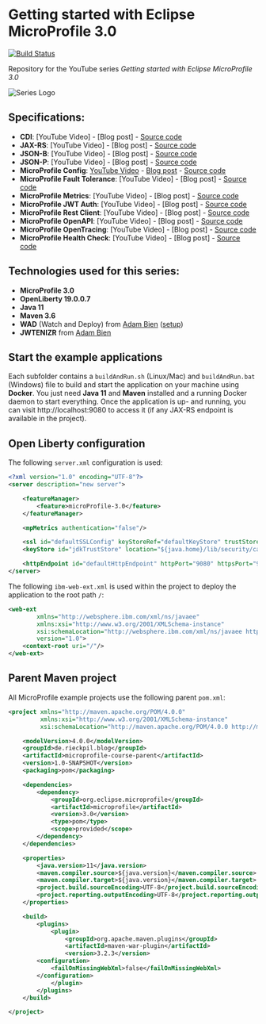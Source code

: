 # Getting started with Eclipse MicroProfile 3.0 

[![Build Status](https://travis-ci.org/rieckpil/getting-started-with-eclipse-microprofile.svg?branch=master)](https://travis-ci.org/rieckpil/getting-started-with-eclipse-microprofile)

Repository for the YouTube series *Getting started with Eclipse MicroProfile 3.0*

![](https://rieckpil.de/wp-content/uploads/2019/08/eclipseMicroProfileGettingStartedYouTubeSeriesLogo.png "Series Logo")

## Specifications:

* **CDI**: [YouTube Video] - [Blog post] - [Source code](https://github.com/rieckpil/getting-started-with-eclipse-microprofile/tree/master/cdi)
* **JAX-RS**: [YouTube Video] - [Blog post] - [Source code](https://github.com/rieckpil/getting-started-with-eclipse-microprofile/tree/master/jax-rs)
* **JSON-B**: [YouTube Video] - [Blog post] - [Source code](https://github.com/rieckpil/getting-started-with-eclipse-microprofile/tree/master/json-b)
* **JSON-P**: [YouTube Video] - [Blog post] - [Source code](https://github.com/rieckpil/getting-started-with-eclipse-microprofile/tree/master/json-p)
* **MicroProfile Config**: [YouTube Video](https://youtu.be/0h3QceSBBiY) - [Blog post](https://rieckpil.de/whatis-eclipse-microprofile-config/) - [Source code](https://github.com/rieckpil/getting-started-with-eclipse-microprofile/tree/master/microprofile-config)
* **MicroProfile Fault Tolerance**: [YouTube Video] - [Blog post] - [Source code](https://github.com/rieckpil/getting-started-with-eclipse-microprofile/tree/master/microprofile-fault-tolerance)
* **MicroProfile Metrics**: [YouTube Video] - [Blog post] - [Source code](https://github.com/rieckpil/getting-started-with-eclipse-microprofile/tree/master/microprofile-metrics)
* **MicroProfile JWT Auth**: [YouTube Video] - [Blog post] - [Source code](https://github.com/rieckpil/getting-started-with-eclipse-microprofile/tree/master/microprofile-jwt-auth)
* **MicroProfile Rest Client**: [YouTube Video] - [Blog post] - [Source code](https://github.com/rieckpil/getting-started-with-eclipse-microprofile/tree/master/microprofile-rest-client)
* **MicroProfile OpenAPI**: [YouTube Video] - [Blog post] - [Source code](https://github.com/rieckpil/getting-started-with-eclipse-microprofile/tree/master/microprofile-open-api)
* **MicroProfile OpenTracing**: [YouTube Video] - [Blog post] - [Source code](https://github.com/rieckpil/getting-started-with-eclipse-microprofile/tree/master/microprofile-open-tracing)
* **MicroProfile Health Check**: [YouTube Video] - [Blog post] - [Source code](https://github.com/rieckpil/getting-started-with-eclipse-microprofile/tree/master/microprofile-health)

## Technologies used for this series:

* **MicroProfile 3.0**
* **OpenLiberty 19.0.0.7**
* **Java 11**
* **Maven 3.6**
* **WAD** (Watch and Deploy) from [Adam Bien](https://wad.sh/) ([setup](https://rieckpil.de/review-improved-java-jakarta-ee-productivity-with-adam-biens-wad-watch-and-deploy/))
* **JWTENIZR** from [Adam Bien](http://jwtenizr.sh/)

## Start the example applications 

Each subfolder contains a `buildAndRun.sh` (Linux/Mac) and `buildAndRun.bat` (Windows) file to build and start the application on your machine using **Docker**. You just need **Java 11** and **Maven** installed and a running Docker daemon to start everything. Once the application is up- and running, you can visit http://localhost:9080 to access it (if any JAX-RS endpoint is available in the project).

## Open Liberty configuration

The following `server.xml` configuration is used:

```xml
<?xml version="1.0" encoding="UTF-8"?>
<server description="new server">

    <featureManager>
        <feature>microProfile-3.0</feature>
    </featureManager>

    <mpMetrics authentication="false"/>

    <ssl id="defaultSSLConfig" keyStoreRef="defaultKeyStore" trustStoreRef="jdkTrustStore" />
    <keyStore id="jdkTrustStore" location="${java.home}/lib/security/cacerts" password="changeit" />

    <httpEndpoint id="defaultHttpEndpoint" httpPort="9080" httpsPort="9443"/>
</server>
```

The following `ibm-web-ext.xml` is used within the project to deploy the application to the root path `/`:

```xml
<web-ext
        xmlns="http://websphere.ibm.com/xml/ns/javaee"
        xmlns:xsi="http://www.w3.org/2001/XMLSchema-instance"
        xsi:schemaLocation="http://websphere.ibm.com/xml/ns/javaee http://websphere.ibm.com/xml/ns/javaee/ibm-web-ext_1_0.xsd"
        version="1.0">
    <context-root uri="/"/>
</web-ext>
```

## Parent Maven project

All MicroProfile example projects use the following parent `pom.xml`:

```xml
<project xmlns="http://maven.apache.org/POM/4.0.0"
         xmlns:xsi="http://www.w3.org/2001/XMLSchema-instance"
         xsi:schemaLocation="http://maven.apache.org/POM/4.0.0 http://maven.apache.org/xsd/maven-4.0.0.xsd">

    <modelVersion>4.0.0</modelVersion>
    <groupId>de.rieckpil.blog</groupId>
    <artifactId>microprofile-course-parent</artifactId>
    <version>1.0-SNAPSHOT</version>
    <packaging>pom</packaging>

    <dependencies>
        <dependency>
            <groupId>org.eclipse.microprofile</groupId>
            <artifactId>microprofile</artifactId>
            <version>3.0</version>
            <type>pom</type>
            <scope>provided</scope>
        </dependency>
    </dependencies>

    <properties>
        <java.version>11</java.version>
        <maven.compiler.source>${java.version}</maven.compiler.source>
        <maven.compiler.target>${java.version}</maven.compiler.target>
        <project.build.sourceEncoding>UTF-8</project.build.sourceEncoding>
        <project.reporting.outputEncoding>UTF-8</project.reporting.outputEncoding>
    </properties>

    <build>
        <plugins>
            <plugin>
                <groupId>org.apache.maven.plugins</groupId>
                <artifactId>maven-war-plugin</artifactId>
                <version>3.2.3</version>
		<configuration>
			<failOnMissingWebXml>false</failOnMissingWebXml>
		</configuration>
            </plugin>
        </plugins>
    </build>

</project>
```
